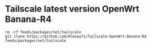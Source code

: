 # Tailscale latest version OpenWrt Banana-R4
```shell
rm -rf feeds/packages/net/tailscale
git clone https://github.com/Alexey71/Tailscale-OpenWrt-Banana-R4 feeds/packages/net/tailscale
```
